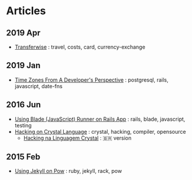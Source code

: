 # Articles

## 2019 Apr

- [Transferwise](/travel/transferwise) : travel, costs, card, currency-exchange

## 2019 Jan

- [Time Zones From A Developer's Perspective](/web/timezones-from-a-developers-perspective) : postgresql, rails, javascript, date-fns

## 2016 Jun

- [Using Blade (JavaScript) Runner on Rails App](/rails/using-blade-javascript-runner-on-rails) : rails, blade, javascript, testing
- [Hacking on Crystal Language](/crystal/hacking-on-crystal-language) : crystal, hacking, compiler, opensource
  - [Hacking na Linguagem Crystal](/crystal/hacking-na-linguagem-crystal) : 🇧🇷 version

## 2015 Feb

- [Using Jekyll on Pow](/tips/using-jekyll-on-pow) : ruby, jekyll, rack, pow
